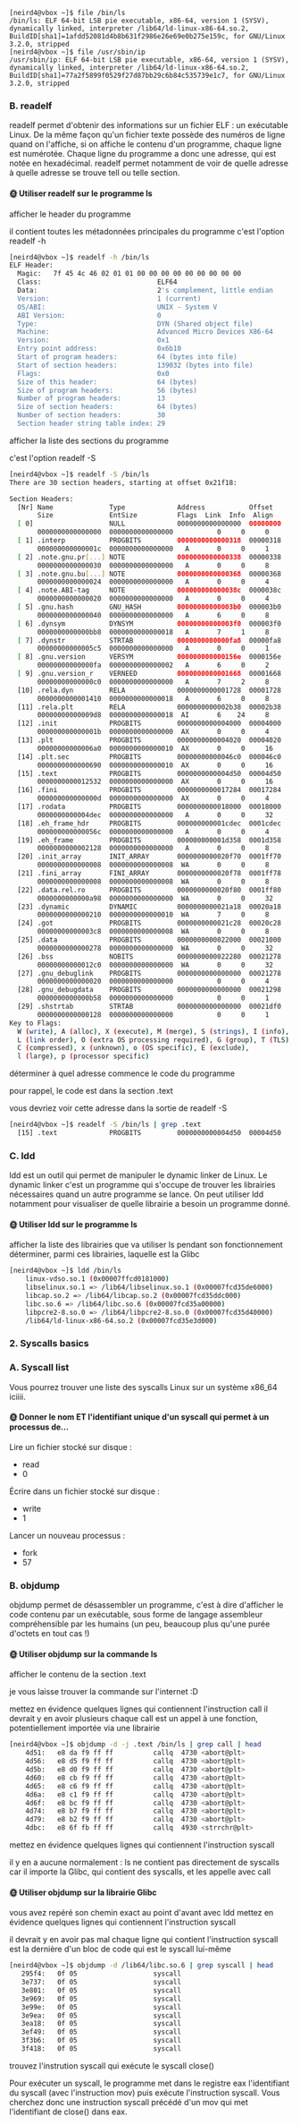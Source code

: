 ```
[neird4@vbox ~]$ file /bin/ls     
/bin/ls: ELF 64-bit LSB pie executable, x86-64, version 1 (SYSV), dynamically linked, interpreter /lib64/ld-linux-x86-64.so.2, BuildID[sha1]=1afdd52081d4b8b631f2986e26e69e0b275e159c, for GNU/Linux 3.2.0, stripped
[neird4@vbox ~]$ file /usr/sbin/ip
/usr/sbin/ip: ELF 64-bit LSB pie executable, x86-64, version 1 (SYSV), dynamically linked, interpreter /lib64/ld-linux-x86-64.so.2, BuildID[sha1]=77a2f5899f0529f27d87bb29c6b84c535739e1c7, for GNU/Linux 3.2.0, stripped
```

### B. readelf

readelf permet d'obtenir des informations sur un fichier ELF : un exécutable Linux.
De la même façon qu'un fichier texte possède des numéros de ligne quand on l'affiche, si on affiche le contenu d'un programme, chaque ligne est numérotée.
Chaque ligne du programme a donc une adresse, qui est notée en hexadécimal.
readelf permet notamment de voir de quelle adresse à quelle adresse se trouve  tell ou telle section.

#### 🌞 Utiliser readelf sur le programme ls

afficher le header du programme

il contient toutes les métadonnées principales du programme
c'est l'option readelf -h

```bash
[neird4@vbox ~]$ readelf -h /bin/ls                                                                                                                            
ELF Header:
  Magic:   7f 45 4c 46 02 01 01 00 00 00 00 00 00 00 00 00 
  Class:                             ELF64
  Data:                              2's complement, little endian
  Version:                           1 (current)
  OS/ABI:                            UNIX - System V
  ABI Version:                       0
  Type:                              DYN (Shared object file)
  Machine:                           Advanced Micro Devices X86-64
  Version:                           0x1
  Entry point address:               0x6b10
  Start of program headers:          64 (bytes into file)
  Start of section headers:          139032 (bytes into file)
  Flags:                             0x0
  Size of this header:               64 (bytes)
  Size of program headers:           56 (bytes)
  Number of program headers:         13
  Size of section headers:           64 (bytes)
  Number of section headers:         30
  Section header string table index: 29
```

afficher la liste des sections du programme

c'est l'option readelf -S

```bash
[neird4@vbox ~]$ readelf -S /bin/ls             
There are 30 section headers, starting at offset 0x21f18:

Section Headers:
  [Nr] Name              Type             Address           Offset
       Size              EntSize          Flags  Link  Info  Align
  [ 0]                   NULL             0000000000000000  00000000
       0000000000000000  0000000000000000           0     0     0
  [ 1] .interp           PROGBITS         0000000000000318  00000318
       000000000000001c  0000000000000000   A       0     0     1
  [ 2] .note.gnu.pr[...] NOTE             0000000000000338  00000338
       0000000000000030  0000000000000000   A       0     0     8
  [ 3] .note.gnu.bu[...] NOTE             0000000000000368  00000368
       0000000000000024  0000000000000000   A       0     0     4
  [ 4] .note.ABI-tag     NOTE             000000000000038c  0000038c
       0000000000000020  0000000000000000   A       0     0     4
  [ 5] .gnu.hash         GNU_HASH         00000000000003b0  000003b0
       0000000000000040  0000000000000000   A       6     0     8
  [ 6] .dynsym           DYNSYM           00000000000003f0  000003f0
       0000000000000bb8  0000000000000018   A       7     1     8
  [ 7] .dynstr           STRTAB           0000000000000fa8  00000fa8
       00000000000005c5  0000000000000000   A       0     0     1
  [ 8] .gnu.version      VERSYM           000000000000156e  0000156e
       00000000000000fa  0000000000000002   A       6     0     2
  [ 9] .gnu.version_r    VERNEED          0000000000001668  00001668
       00000000000000c0  0000000000000000   A       7     2     8
  [10] .rela.dyn         RELA             0000000000001728  00001728
       0000000000001410  0000000000000018   A       6     0     8
  [11] .rela.plt         RELA             0000000000002b38  00002b38
       00000000000009d8  0000000000000018  AI       6    24     8
  [12] .init             PROGBITS         0000000000004000  00004000
       000000000000001b  0000000000000000  AX       0     0     4
  [13] .plt              PROGBITS         0000000000004020  00004020
       00000000000006a0  0000000000000010  AX       0     0     16
  [14] .plt.sec          PROGBITS         00000000000046c0  000046c0
       0000000000000690  0000000000000010  AX       0     0     16
  [15] .text             PROGBITS         0000000000004d50  00004d50
       0000000000012532  0000000000000000  AX       0     0     16
  [16] .fini             PROGBITS         0000000000017284  00017284
       000000000000000d  0000000000000000  AX       0     0     4
  [17] .rodata           PROGBITS         0000000000018000  00018000
       0000000000004dec  0000000000000000   A       0     0     32
  [18] .eh_frame_hdr     PROGBITS         000000000001cdec  0001cdec
       000000000000056c  0000000000000000   A       0     0     4
  [19] .eh_frame         PROGBITS         000000000001d358  0001d358
       0000000000002128  0000000000000000   A       0     0     8
  [20] .init_array       INIT_ARRAY       0000000000020f70  0001ff70
       0000000000000008  0000000000000008  WA       0     0     8
  [21] .fini_array       FINI_ARRAY       0000000000020f78  0001ff78
       0000000000000008  0000000000000008  WA       0     0     8
  [22] .data.rel.ro      PROGBITS         0000000000020f80  0001ff80
       0000000000000a98  0000000000000000  WA       0     0     32
  [23] .dynamic          DYNAMIC          0000000000021a18  00020a18
       0000000000000210  0000000000000010  WA       7     0     8
  [24] .got              PROGBITS         0000000000021c28  00020c28
       00000000000003c8  0000000000000008  WA       0     0     8
  [25] .data             PROGBITS         0000000000022000  00021000
       0000000000000278  0000000000000000  WA       0     0     32
  [26] .bss              NOBITS           0000000000022280  00021278
       00000000000012c0  0000000000000000  WA       0     0     32
  [27] .gnu_debuglink    PROGBITS         0000000000000000  00021278
       0000000000000020  0000000000000000           0     0     4
  [28] .gnu_debugdata    PROGBITS         0000000000000000  00021298
       0000000000000b58  0000000000000000           0     0     1
  [29] .shstrtab         STRTAB           0000000000000000  00021df0
       0000000000000128  0000000000000000           0     0     1
Key to Flags:
  W (write), A (alloc), X (execute), M (merge), S (strings), I (info),
  L (link order), O (extra OS processing required), G (group), T (TLS),
  C (compressed), x (unknown), o (OS specific), E (exclude),
  l (large), p (processor specific)
```

déterminer à quel adresse commence le code du programme

pour rappel, le code est dans la section .text

vous devriez voir cette adresse dans la sortie de readelf -S

```bash
[neird4@vbox ~]$ readelf -S /bin/ls | grep .text
  [15] .text             PROGBITS         0000000000004d50  00004d50
```

### C. ldd

ldd est un outil qui permet de manipuler le dynamic linker de Linux. Le dynamic linker c'est un programme qui s'occupe de trouver les librairies nécessaires quand un autre programme se lance.
On peut utiliser ldd notamment pour visualiser de quelle librairie a besoin un programme donné.

#### 🌞 Utiliser ldd sur le programme ls

afficher la liste des librairies que va utiliser ls pendant son fonctionnement
déterminer, parmi ces librairies, laquelle est la Glibc

```bash
[neird4@vbox ~]$ ldd /bin/ls
	linux-vdso.so.1 (0x00007ffcd0181000)
	libselinux.so.1 => /lib64/libselinux.so.1 (0x00007fcd35de6000)
	libcap.so.2 => /lib64/libcap.so.2 (0x00007fcd35ddc000)
	libc.so.6 => /lib64/libc.so.6 (0x00007fcd35a00000)
	libpcre2-8.so.0 => /lib64/libpcre2-8.so.0 (0x00007fcd35d40000)
	/lib64/ld-linux-x86-64.so.2 (0x00007fcd35e3d000)
```


### 2. Syscalls basics

### A. Syscall list

Vous pourrez trouver une liste des syscalls Linux sur un système x86_64 iciiii.

#### 🌞 Donner le nom ET l'identifiant unique d'un syscall qui permet à un processus de...

Lire un fichier stocké sur disque :
- read
- 0

Écrire dans un fichier stocké sur disque :
- write
- 1

Lancer un nouveau processus :
- fork
- 57

### B. objdump

objdump permet de désassembler un programme, c'est à dire d'afficher le code contenu par un exécutable, sous forme de langage assembleur compréhensible par les humains (un peu, beaucoup plus qu'une purée d'octets en tout cas !)
#### 🌞 Utiliser objdump sur la commande ls

afficher le contenu de la section .text

je vous laisse trouver la commande sur l'internet :D


mettez en évidence quelques lignes qui contiennent l'instruction call
il devrait y en avoir plusieurs
chaque call est un appel à une fonction, potentiellement importée via une librairie

```bash
[neird4@vbox ~]$ objdump -d -j .text /bin/ls | grep call | head
    4d51:	e8 da f9 ff ff       	callq  4730 <abort@plt>
    4d56:	e8 d5 f9 ff ff       	callq  4730 <abort@plt>
    4d5b:	e8 d0 f9 ff ff       	callq  4730 <abort@plt>
    4d60:	e8 cb f9 ff ff       	callq  4730 <abort@plt>
    4d65:	e8 c6 f9 ff ff       	callq  4730 <abort@plt>
    4d6a:	e8 c1 f9 ff ff       	callq  4730 <abort@plt>
    4d6f:	e8 bc f9 ff ff       	callq  4730 <abort@plt>
    4d74:	e8 b7 f9 ff ff       	callq  4730 <abort@plt>
    4d79:	e8 b2 f9 ff ff       	callq  4730 <abort@plt>
    4dbc:	e8 6f fb ff ff       	callq  4930 <strrchr@plt>
```

mettez en évidence quelques lignes qui contiennent l'instruction syscall

il y en a aucune normalement : ls ne contient pas directement de syscalls
car il importe la Glibc, qui contient des syscalls, et les appelle avec call

#### 🌞 Utiliser objdump sur la librairie Glibc

vous avez repéré son chemin exact au point d'avant avec ldd
mettez en évidence quelques lignes qui contiennent l'instruction syscall

il devrait y en avoir pas mal
chaque ligne qui contient l'instruction syscall est la dernière d'un bloc de code qui est le syscall lui-même

```bash
[neird4@vbox ~]$ objdump -d /lib64/libc.so.6 | grep syscall | head      
   295f4:	0f 05                	syscall 
   3e737:	0f 05                	syscall 
   3e801:	0f 05                	syscall 
   3e969:	0f 05                	syscall 
   3e99e:	0f 05                	syscall 
   3e9ea:	0f 05                	syscall 
   3ea18:	0f 05                	syscall 
   3ef49:	0f 05                	syscall 
   3f3b6:	0f 05                	syscall 
   3f418:	0f 05                	syscall
```

trouvez l'instrution syscall qui exécute le syscall close()

Pour exécuter un syscall, le programme met dans le registre eax l'identifiant du syscall (avec l'instruction mov) puis exécute l'instruction syscall. Vous cherchez donc une instruction syscall précédé d'un mov qui met l'identifiant de close() dans eax.

```bash

